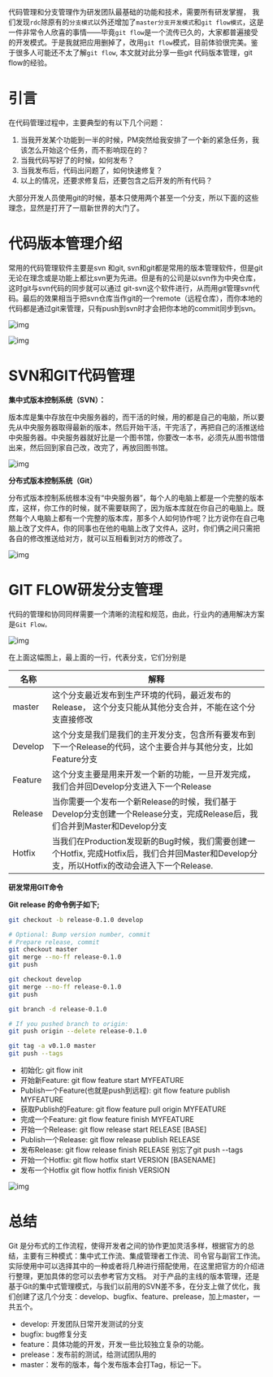 代码管理和分支管理作为研发团队最基础的功能和技术，需要所有研发掌握， 我们发现`rdc`除原有的`分支模式`以外还增加了`master分支开发模式`和`git flow模式`，这是一件非常令人欣喜的事情——毕竟`git flow`是一个流传已久的，大家都普遍接受的开发模式。于是我就把应用删掉了，改用`git flow`模式，目前体验很完美。鉴于很多人可能还不太了解`git flow`,  本文就对此分享一些git 代码版本管理，git flow的经验。


# 引言

在代码管理过程中，主要典型的有以下几个问题：

1. 当我开发某个功能到一半的时候，PM突然给我安排了一个新的紧急任务，我该怎么开始这个任务，而不影响现在的？
2. 当我代码写好了的时候，如何发布？
3. 当我发布后，代码出问题了，如何快速修复？
4. 以上的情况，还要求修复后，还要包含之后开发的所有代码？

大部分开发人员使用git的时候，基本只使用两个甚至一个分支，所以下面的这些理念，显然是打开了一扇新世界的大门了。



# 代码版本管理介绍

常用的代码管理软件主要是svn 和git, svn和git都是常用的版本管理软件，但是git无论在理念或是功能上都比svn更为先进。但是有的公司是以svn作为中央仓库，这时git与svn代码的同步就可以通过 git-svn这个软件进行，从而用git管理svn代码。最后的效果相当于把svn仓库当作git的一个remote（远程仓库），而你本地的代码都是通过git来管理，只有push到svn时才会把你本地的commit同步到svn。

![img](./assert/do1_KM2WwMXcedDawWw1Qhb4.png)

![img](./assert/do1_q3r6DWrzygfvlLJrBYIw.png)

# SVN和GIT代码管理

**集中式版本控制系统（SVN）：**

版本库是集中存放在中央服务器的，而干活的时候，用的都是自己的电脑，所以要先从中央服务器取得最新的版本，然后开始干活，干完活了，再把自己的活推送给中央服务器。中央服务器就好比是一个图书馆，你要改一本书，必须先从图书馆借出来，然后回到家自己改，改完了，再放回图书馆。

![img](./assert/do1_FsLZqyqFl82Qcls8SThV.png)

**分布式版本控制系统（Git）**

分布式版本控制系统根本没有“中央服务器”，每个人的电脑上都是一个完整的版本库，这样，你工作的时候，就不需要联网了，因为版本库就在你自己的电脑上。既然每个人电脑上都有一个完整的版本库，那多个人如何协作呢？比方说你在自己电脑上改了文件A，你的同事也在他的电脑上改了文件A，这时，你们俩之间只需把各自的修改推送给对方，就可以互相看到对方的修改了。

![img](./assert/do1_1Lv3NM2y31TTRTQLJXxX.png)

# GIT FLOW研发分支管理

代码的管理和协同同样需要一个清晰的流程和规范，由此，行业内的通用解决方案是`Git Flow。`

![img](./assert/do1_ZWS8mxCmGfbWA98xR5p2.png)

在上面这幅图上，最上面的一行，代表分支，它们分别是

| **名称** | **解释**                                                     |
| -------- | ------------------------------------------------------------ |
| master   | 这个分支最近发布到生产环境的代码，最近发布的Release， 这个分支只能从其他分支合并，不能在这个分支直接修改 |
| Develop | 这个分支是我们是我们的主开发分支，包含所有要发布到下一个Release的代码，这个主要合并与其他分支，比如Feature分支 |
| Feature | 这个分支主要是用来开发一个新的功能，一旦开发完成，我们合并回Develop分支进入下一个Release |
| Release | 当你需要一个发布一个新Release的时候，我们基于Develop分支创建一个Release分支，完成Release后，我们合并到Master和Develop分支 |
| Hotfix | 当我们在Production发现新的Bug时候，我们需要创建一个Hotfix, 完成Hotfix后，我们合并回Master和Develop分支，所以Hotfix的改动会进入下一个Release. |

**研发常用GIT命令**

**Git release 的命令例子如下;**

```bash
git checkout -b release-0.1.0 develop

# Optional: Bump version number, commit
# Prepare release, commit
git checkout master
git merge --no-ff release-0.1.0
git push

git checkout develop
git merge --no-ff release-0.1.0
git push

git branch -d release-0.1.0

# If you pushed branch to origin:
git push origin --delete release-0.1.0   

git tag -a v0.1.0 master
git push --tags
```

- 初始化: git flow init
- 开始新Feature: git flow feature start MYFEATURE
- Publish一个Feature(也就是push到远程): git flow feature publish MYFEATURE
- 获取Publish的Feature: git flow feature pull origin MYFEATURE
- 完成一个Feature: git flow feature finish MYFEATURE
- 开始一个Release: git flow release start RELEASE [BASE]
- Publish一个Release: git flow release publish RELEASE
- 发布Release: git flow release finish RELEASE
  别忘了git push --tags
- 开始一个Hotfix: git flow hotfix start VERSION [BASENAME]
- 发布一个Hotfix git flow hotfix finish VERSION



![img](./assert/do1_aFQFgCd9DthWR2Acn7QR.png)



# 总结

Git 是分布式的工作流程，使得开发者之间的协作更加灵活多样，根据官方的总结，主要有三种模式：集中式工作流、集成管理者工作流、司令官与副官工作流。实际使用中可以选择其中的一种或者将几种进行搭配使用，在这里把官方的介绍进行整理，更加具体的您可以去参考官方文档。 对于产品的主线的版本管理，还是基于Git的集中式管理模式，与我们以前用的SVN差不多，在分支上做了优化，我们创建了这几个分支：develop、bugfix、feature、prelease，加上master，一共五个。

- develop: 开发团队日常开发测试的分支
- bugfix: bug修复分支
- feature：具体功能的开发，开发一些比较独立复杂的功能。
- prelease：发布前的测试，给测试团队用的
- master：发布的版本，每个发布版本会打Tag，标记一下。